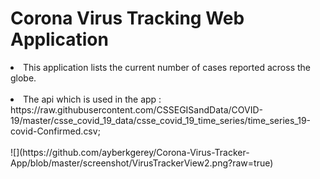 <h1> Corona Virus Tracking Web Application </h1>
  <li>This application lists the current number of cases reported across the globe.</li><br>
  <li>The api which is used in the app :<br>
  https://raw.githubusercontent.com/CSSEGISandData/COVID-19/master/csse_covid_19_data/csse_covid_19_time_series/time_series_19-covid-Confirmed.csv;
</li><br>
![](https://github.com/ayberkgerey/Corona-Virus-Tracker-App/blob/master/screenshot/VirusTrackerView2.png?raw=true)
